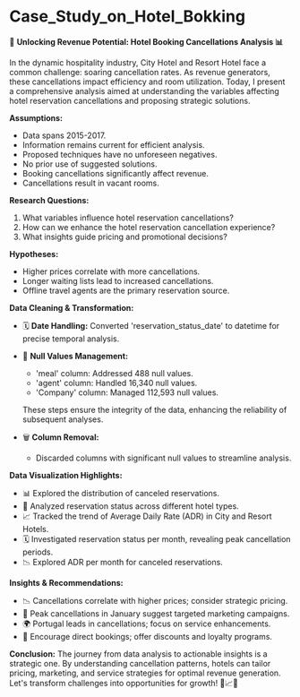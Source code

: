 # Case_Study_on_Hotel_Bokking
🧹 **Unlocking Revenue Potential: Hotel Booking Cancellations Analysis 📊**

In the dynamic hospitality industry, City Hotel and Resort Hotel face a common challenge: soaring cancellation rates. As revenue generators, these cancellations impact efficiency and room utilization. Today, I present a comprehensive analysis aimed at understanding the variables affecting hotel reservation cancellations and proposing strategic solutions.

**Assumptions:**
- Data spans 2015-2017.
- Information remains current for efficient analysis.
- Proposed techniques have no unforeseen negatives.
- No prior use of suggested solutions.
- Booking cancellations significantly affect revenue.
- Cancellations result in vacant rooms.

**Research Questions:**
1. What variables influence hotel reservation cancellations?
2. How can we enhance the hotel reservation cancellation experience?
3. What insights guide pricing and promotional decisions?

**Hypotheses:**
- Higher prices correlate with more cancellations.
- Longer waiting lists lead to increased cancellations.
- Offline travel agents are the primary reservation source.

**Data Cleaning & Transformation:**
- 🗓️ **Date Handling:** Converted 'reservation_status_date' to datetime for precise temporal analysis.
- 🔄 **Null Values Management:**
  - 'meal' column: Addressed 488 null values.
  - 'agent' column: Handled 16,340 null values.
  - 'Company' column: Managed 112,593 null values.

  These steps ensure the integrity of the data, enhancing the reliability of subsequent analyses.

- 🗑️ **Column Removal:**
  - Discarded columns with significant null values to streamline analysis.

**Data Visualization Highlights:**
- 📊 Explored the distribution of canceled reservations.
- 🏨 Analyzed reservation status across different hotel types.
- 📈 Tracked the trend of Average Daily Rate (ADR) in City and Resort Hotels.
- 🗓️ Investigated reservation status per month, revealing peak cancellation periods.
- 📉 Explored ADR per month for canceled reservations.

**Insights & Recommendations:**
- 📉 Cancellations correlate with higher prices; consider strategic pricing.
- 📆 Peak cancellations in January suggest targeted marketing campaigns.
- 🌍 Portugal leads in cancellations; focus on service enhancements.
- 💼 Encourage direct bookings; offer discounts and loyalty programs.

**Conclusion:**
The journey from data analysis to actionable insights is a strategic one. By understanding cancellation patterns, hotels can tailor pricing, marketing, and service strategies for optimal revenue generation. Let's transform challenges into opportunities for growth! 💼📈✨


